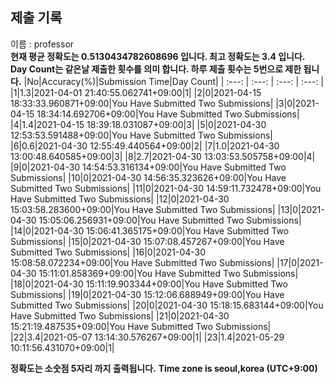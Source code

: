 


  
## 제출 기록  
이름 : professor  
**현재 평균 정확도는 0.5130434782608696 입니다. 최고 정확도는 3.4 입니다.**  
**Day Count는 같은날 제출한 횟수를 의미 합니다. 하루 제출 횟수는 5번으로 제한 됩니다.**
|No|Accuracy(%)|Submission Time|Day Count|
| :---: | :---: | :---: | :---: |
|1|1.3|2021-04-01 21:40:55.062741+09:00|1|
|2|0|2021-04-15 18:33:33.960871+09:00|You Have Submitted Two Submissions|
|3|0|2021-04-15 18:34:14.692706+09:00|You Have Submitted Two Submissions|
|4|1.4|2021-04-15 18:39:18.031087+09:00|3|
|5|0|2021-04-30 12:53:53.591488+09:00|You Have Submitted Two Submissions|
|6|0.6|2021-04-30 12:55:49.440564+09:00|2|
|7|1.0|2021-04-30 13:00:48.640585+09:00|3|
|8|2.7|2021-04-30 13:03:53.505758+09:00|4|
|9|0|2021-04-30 14:54:53.316134+09:00|You Have Submitted Two Submissions|
|10|0|2021-04-30 14:56:35.323626+09:00|You Have Submitted Two Submissions|
|11|0|2021-04-30 14:59:11.732478+09:00|You Have Submitted Two Submissions|
|12|0|2021-04-30 15:03:58.283600+09:00|You Have Submitted Two Submissions|
|13|0|2021-04-30 15:05:06.256931+09:00|You Have Submitted Two Submissions|
|14|0|2021-04-30 15:06:41.365175+09:00|You Have Submitted Two Submissions|
|15|0|2021-04-30 15:07:08.457267+09:00|You Have Submitted Two Submissions|
|16|0|2021-04-30 15:08:58.072234+09:00|You Have Submitted Two Submissions|
|17|0|2021-04-30 15:11:01.858369+09:00|You Have Submitted Two Submissions|
|18|0|2021-04-30 15:11:19.903344+09:00|You Have Submitted Two Submissions|
|19|0|2021-04-30 15:12:06.688949+09:00|You Have Submitted Two Submissions|
|20|0|2021-04-30 15:18:15.683144+09:00|You Have Submitted Two Submissions|
|21|0|2021-04-30 15:21:19.487535+09:00|You Have Submitted Two Submissions|
|22|3.4|2021-05-07 13:14:30.576267+09:00|1|
|23|1.4|2021-05-29 10:11:56.431070+09:00|1|


**정확도는 소숫점 5자리 까지 출력됩니다.**
**Time zone is seoul,korea (UTC+9:00)**
